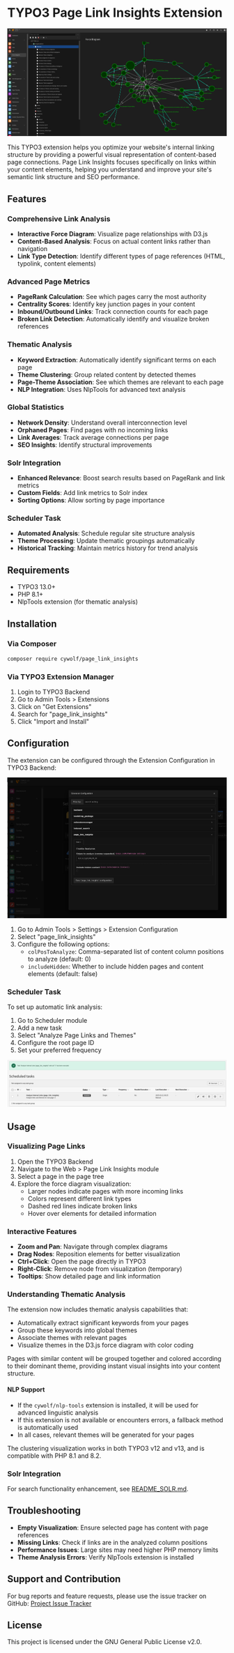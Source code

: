 # TYPO3 Page Link Insights Extension

![Force Diagram Example](Resources/Public/Images/force-diagram-example.png)

This TYPO3 extension helps you optimize your website's internal linking structure by providing a powerful visual representation of content-based page connections. Page Link Insights focuses specifically on links within your content elements, helping you understand and improve your site's semantic link structure and SEO performance.

## Features

### Comprehensive Link Analysis
- **Interactive Force Diagram**: Visualize page relationships with D3.js
- **Content-Based Analysis**: Focus on actual content links rather than navigation
- **Link Type Detection**: Identify different types of page references (HTML, typolink, content elements)

### Advanced Page Metrics
- **PageRank Calculation**: See which pages carry the most authority
- **Centrality Scores**: Identify key junction pages in your content
- **Inbound/Outbound Links**: Track connection counts for each page
- **Broken Link Detection**: Automatically identify and visualize broken references

### Thematic Analysis
- **Keyword Extraction**: Automatically identify significant terms on each page
- **Theme Clustering**: Group related content by detected themes
- **Page-Theme Association**: See which themes are relevant to each page
- **NLP Integration**: Uses NlpTools for advanced text analysis

### Global Statistics
- **Network Density**: Understand overall interconnection level
- **Orphaned Pages**: Find pages with no incoming links
- **Link Averages**: Track average connections per page
- **SEO Insights**: Identify structural improvements

### Solr Integration
- **Enhanced Relevance**: Boost search results based on PageRank and link metrics
- **Custom Fields**: Add link metrics to Solr index
- **Sorting Options**: Allow sorting by page importance

### Scheduler Task
- **Automated Analysis**: Schedule regular site structure analysis
- **Theme Processing**: Update thematic groupings automatically
- **Historical Tracking**: Maintain metrics history for trend analysis

## Requirements

- TYPO3 13.0+
- PHP 8.1+
- NlpTools extension (for thematic analysis)

## Installation

### Via Composer

```bash
composer require cywolf/page_link_insights
```

### Via TYPO3 Extension Manager

1. Login to TYPO3 Backend
2. Go to Admin Tools > Extensions
3. Click on "Get Extensions"
4. Search for "page_link_insights"
5. Click "Import and Install"

## Configuration

The extension can be configured through the Extension Configuration in TYPO3 Backend:

![Extension Configuration](Resources/Public/Images/extension-configuration.png)

1. Go to Admin Tools > Settings > Extension Configuration
2. Select "page_link_insights"
3. Configure the following options:
   - `colPosToAnalyze`: Comma-separated list of content column positions to analyze (default: 0)
   - `includeHidden`: Whether to include hidden pages and content elements (default: false)

### Scheduler Task

To set up automatic link analysis:

1. Go to Scheduler module
2. Add a new task
3. Select "Analyze Page Links and Themes"
4. Configure the root page ID
5. Set your preferred frequency

![Scheduler Task](Resources/Public/Images/scheduler_task.png)


## Usage

### Visualizing Page Links

1. Open the TYPO3 Backend
2. Navigate to the Web > Page Link Insights module
3. Select a page in the page tree
4. Explore the force diagram visualization:
   - Larger nodes indicate pages with more incoming links
   - Colors represent different link types
   - Dashed red lines indicate broken links
   - Hover over elements for detailed information

### Interactive Features

- **Zoom and Pan**: Navigate through complex diagrams
- **Drag Nodes**: Reposition elements for better visualization
- **Ctrl+Click**: Open the page directly in TYPO3
- **Right-Click**: Remove node from visualization (temporary)
- **Tooltips**: Show detailed page and link information

### Understanding Thematic Analysis

The extension now includes thematic analysis capabilities that:

- Automatically extract significant keywords from your pages
- Group these keywords into global themes
- Associate themes with relevant pages
- Visualize themes in the D3.js force diagram with color coding

Pages with similar content will be grouped together and colored according to their dominant theme, providing instant visual insights into your content structure.

#### NLP Support

- If the `cywolf/nlp-tools` extension is installed, it will be used for advanced linguistic analysis
- If this extension is not available or encounters errors, a fallback method is automatically used
- In all cases, relevant themes will be generated for your pages

The clustering visualization works in both TYPO3 v12 and v13, and is compatible with PHP 8.1 and 8.2.

### Solr Integration

For search functionality enhancement, see [README_SOLR.md](README_SOLR.md).

## Troubleshooting

- **Empty Visualization**: Ensure selected page has content with page references
- **Missing Links**: Check if links are in the analyzed column positions
- **Performance Issues**: Large sites may need higher PHP memory limits
- **Theme Analysis Errors**: Verify NlpTools extension is installed

## Support and Contribution

For bug reports and feature requests, please use the issue tracker on GitHub:
[Project Issue Tracker](https://github.com/friteuseb/page_link_insights/issues)

## License

This project is licensed under the GNU General Public License v2.0.